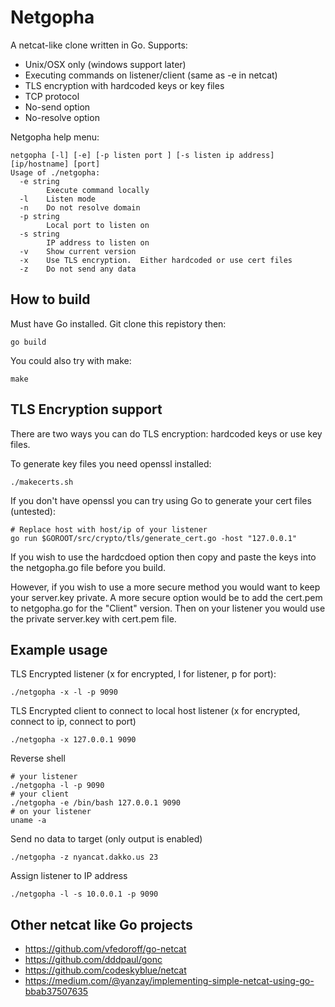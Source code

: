 # Netgopha

A netcat-like clone written in Go.  Supports:

* Unix/OSX only (windows support later)
* Executing commands on listener/client (same as -e in netcat)
* TLS encryption with hardcoded keys or  key files
* TCP protocol
* No-send option
* No-resolve option

Netgopha help menu:

```
netgopha [-l] [-e] [-p listen port ] [-s listen ip address] [ip/hostname] [port]
Usage of ./netgopha:
  -e string
    	Execute command locally
  -l	Listen mode
  -n	Do not resolve domain
  -p string
    	Local port to listen on
  -s string
    	IP address to listen on
  -v	Show current version
  -x	Use TLS encryption.  Either hardcoded or use cert files
  -z	Do not send any data
```

## How to build

Must have Go installed.  Git clone this repistory then:

```
go build
```

You could also try with make:
```
make
```

## TLS Encryption support

There are two ways you can do TLS encryption: hardcoded keys or use key files.

To generate key files you need openssl installed:
```
./makecerts.sh
```

If you don't have openssl you can try using Go to generate your cert files (untested):
```
# Replace host with host/ip of your listener
go run $GOROOT/src/crypto/tls/generate_cert.go -host "127.0.0.1"
```

If you wish to use the hardcdoed option then copy and paste the keys into the netgopha.go file 
before you build.

However, if you wish to use a more secure method you would want to keep your server.key private.
A more secure option would be to add the cert.pem to netgopha.go for the "Client" version. Then
on your listener you would use the private server.key with cert.pem file.

## Example usage

TLS Encrypted listener (x for encrypted, l for listener, p for port):

```
./netgopha -x -l -p 9090
```

TLS Encrypted client to connect to local host listener (x for encrypted, connect to ip, connect to port)

```
./netgopha -x 127.0.0.1 9090
```

Reverse shell

```
# your listener
./netgopha -l -p 9090
# your client
./netgopha -e /bin/bash 127.0.0.1 9090
# on your listener
uname -a
```

Send no data to target (only output is enabled)
```
./netgopha -z nyancat.dakko.us 23
```

Assign listener to IP address
```
./netgopha -l -s 10.0.0.1 -p 9090
```

## Other netcat like Go projects

* https://github.com/vfedoroff/go-netcat
* https://github.com/dddpaul/gonc
* https://github.com/codeskyblue/netcat
* https://medium.com/@yanzay/implementing-simple-netcat-using-go-bbab37507635
